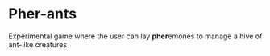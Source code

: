 # Pher-ants

Experimental game where the user can lay **pher**emones to manage a hive of ant-like creatures
